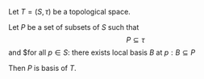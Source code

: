 Let $T = \left({S, \tau}\right)$ be a topological space.

Let $P$ be a set of subsets of $S$ such that
$$P \subseteq \tau$$
and
$for all $p \in S$: there exists local basis $B$ at $p: B \subseteq P$


Then $P$ is basis of $T$.